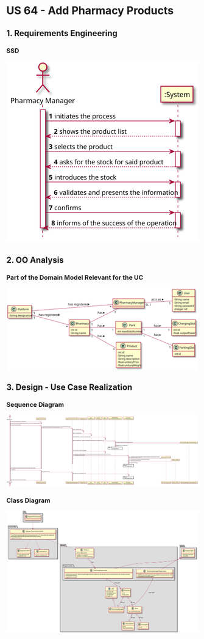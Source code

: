 # US 64 - Add Pharmacy Products

## 1. Requirements Engineering

### SSD
![US40_SSD](US64_SSD.svg)

## 2. OO Analysis

### Part of the Domain Model Relevant for the UC

![US40_DM](US64_DM.svg)

## 3. Design - Use Case Realization

###	Sequence Diagram

![US40_SD.svg](US64_SD.svg)


###	Class Diagram

![US40_CD.svg](US64_CD.svg)

